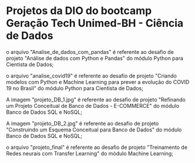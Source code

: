# Projetos da DIO do bootcamp Geração Tech Unimed-BH - Ciência de Dados

o arquivo "Analise_de_dados_com_pandas" é referente ao desafio de projeto "Análise de dados com Python e Pandas" do módulo Python para Cientista de Dados;

o arquivo "analise_covid19" é referente ao desafio de projeto "Criando modelos com Python e Machine Learning para prever a evolução do COVID 19 no Brasil" do módulo Python para Cientista de Dados;

A imagem "projeto_DB_1.jpg" é referente ao desafio de projeto "Refinando um Projeto Conceitual de Banco de Dados - E-COMMERCE" do módulo Banco de Dados SQL e NoSQL;

A imagem "projeto_DB_2.jpg" é referente ao desafio de projeto "Construindo um Esquema Conceitual para Banco de Dados" do módulo Banco de Dados SQL e NoSQL;




o arquivo "projeto_final" é referente ao desafio de projeto "Treinamento de Redes neurais com Transfer Learning" do módulo Machine Learning;